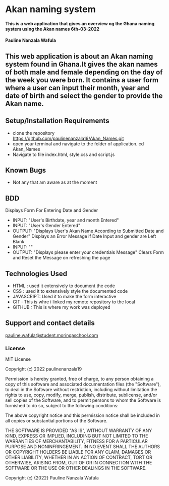 # Akan naming system
#### This is a web application that gives an overview og the Ghana naming system using the Akan names 6th-03-2022
#### Pauline Nanzala Wafula
## This web application is about an Akan naming system found in Ghana.It gives the akan names of both male and female depending on the day of the week you were born. It contains a user form where a user can input their month, year and date of birth and select the gender to provide the Akan name.
## Setup/Installation Requirements
* clone the repository
https://github.com/paulinenanzala19/Akan_Names.git
* open your terminal and navigate to the folder of application. cd Akan_Names
* Navigate to file index.html, style.css and script.js

 
## Known Bugs
* Not any that am aware as at the moment
## BDD
Displays Form For Entering Date and Gender
 - INPUT: "User's Birthdate, year and month Entered"
 - INPUT: "User's Gender Entered"
 - OUTPUT: "Displays User's Akan Name According to Submitted Date and Gender"
Displays an Error Message if Date Input and gender are Left Blank
 - INPUT: ""
 - OUTPUT: "Displays please enter your credentials Message"
Clears Form and Reset the Message on refreshing the page

## Technologies Used
- HTML : used it extensively to document the code
- CSS  : used it to extensively style the documented code
- JAVASCRIPT: Used it to make the form interactive
- GIT  : This is whre i linked my remote repository to the local
- GITHUB : This is where my work was deployed
## Support and contact details
 pauline.wafula@student.moringaschool.com
### License
MIT License

Copyright (c) 2022 paulinenanzala19

Permission is hereby granted, free of charge, to any person obtaining a copy
of this software and associated documentation files (the "Software"), to deal
in the Software without restriction, including without limitation the rights
to use, copy, modify, merge, publish, distribute, sublicense, and/or sell
copies of the Software, and to permit persons to whom the Software is
furnished to do so, subject to the following conditions:

The above copyright notice and this permission notice shall be included in all
copies or substantial portions of the Software.

THE SOFTWARE IS PROVIDED "AS IS", WITHOUT WARRANTY OF ANY KIND, EXPRESS OR
IMPLIED, INCLUDING BUT NOT LIMITED TO THE WARRANTIES OF MERCHANTABILITY,
FITNESS FOR A PARTICULAR PURPOSE AND NONINFRINGEMENT. IN NO EVENT SHALL THE
AUTHORS OR COPYRIGHT HOLDERS BE LIABLE FOR ANY CLAIM, DAMAGES OR OTHER
LIABILITY, WHETHER IN AN ACTION OF CONTRACT, TORT OR OTHERWISE, ARISING FROM,
OUT OF OR IN CONNECTION WITH THE SOFTWARE OR THE USE OR OTHER DEALINGS IN THE
SOFTWARE.

Copyright (c) {2022}
Pauline Nanzala Wafula